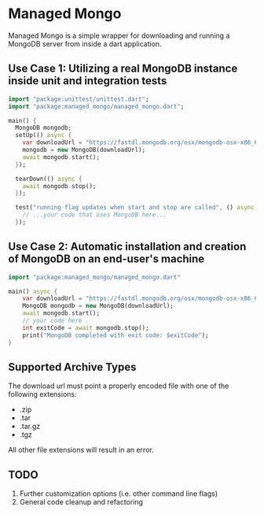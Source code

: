 Managed Mongo
=============

Managed Mongo is a simple wrapper for downloading and running a MongoDB server from inside a dart application.

Use Case 1: Utilizing a real MongoDB instance inside unit and integration tests
--------------
```dart
import "package:unittest/unittest.dart";
import "package:managed_mongo/managed_mongo.dart";

main() {
  MongoDB mongodb;
  setUp(() async {
    var downloadUrl = "https://fastdl.mongodb.org/osx/mongodb-osx-x86_64-2.6.5.tgz";
    mongodb = new MongoDB(downloadUrl);
    await mongodb.start();
  });

  tearDown(() async {
    await mongodb.stop();
  });

  test("running flag updates when start and stop are called", () async {
    // ...your code that uses MongoDB here...
  });
```

Use Case 2: Automatic installation and creation of MongoDB on an end-user's machine
---------
```dart
import "package:managed_mongo/managed_mongo.dart"

main() async {
    var downloadUrl = "https://fastdl.mongodb.org/osx/mongodb-osx-x86_64-2.6.5.tgz";
    MongoDB mongodb = new MongoDB(downloadUrl);
    await mongodb.start();
    // your code here
    int exitCode = await mongodb.stop();
    print("MongoDB completed with exit code: $exitCode");
}
```

Supported Archive Types
-----------------------
The download url must point a properly encoded file with one of the following extensions:

* .zip
* .tar
* .tar.gz
* .tgz

All other file extensions will result in an error.

TODO
-----
1. Further customization options (i.e. other command line flags)
2. General code cleanup and refactoring